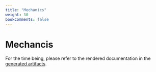 ```yaml
---
title: "Mechanics"
weight: 30
bookComments: false
---
```

# Mechancis

For the time being, please refer to the rendered documentation in the [generated artifacts](https://gitlab.com/cable-robots/latex/-/jobs/artifacts/master/raw/dist/cablerobot-mechanics.pdf?job=dist).

